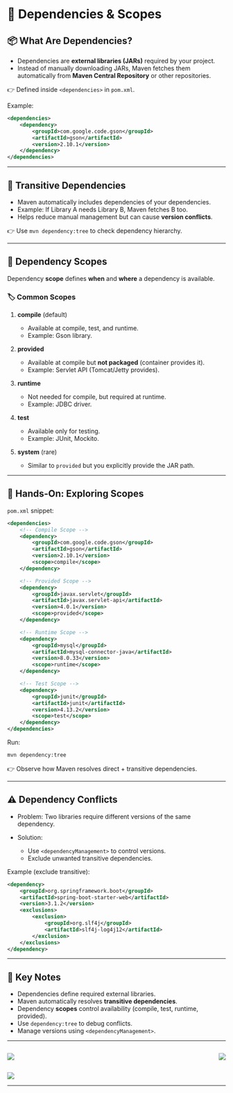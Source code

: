 # 🚀 Dependencies & Scopes

## 📦 What Are Dependencies?

* Dependencies are **external libraries (JARs)** required by your project.
* Instead of manually downloading JARs, Maven fetches them automatically from **Maven Central Repository** or other repositories.

👉 Defined inside `<dependencies>` in `pom.xml`.

Example:

```xml
<dependencies>
    <dependency>
        <groupId>com.google.code.gson</groupId>
        <artifactId>gson</artifactId>
        <version>2.10.1</version>
    </dependency>
</dependencies>
```

---

## 🔄 Transitive Dependencies

* Maven automatically includes dependencies of your dependencies.
* Example: If Library A needs Library B, Maven fetches B too.
* Helps reduce manual management but can cause **version conflicts**.

👉 Use `mvn dependency:tree` to check dependency hierarchy.

---

## 🎯 Dependency Scopes

Dependency **scope** defines **when** and **where** a dependency is available.

### 🏷️ Common Scopes

1. **compile** (default)

    * Available at compile, test, and runtime.
    * Example: Gson library.

2. **provided**

    * Available at compile but **not packaged** (container provides it).
    * Example: Servlet API (Tomcat/Jetty provides).

3. **runtime**

    * Not needed for compile, but required at runtime.
    * Example: JDBC driver.

4. **test**

    * Available only for testing.
    * Example: JUnit, Mockito.

5. **system** (rare)

    * Similar to `provided` but you explicitly provide the JAR path.

---

## 🧪 Hands-On: Exploring Scopes

`pom.xml` snippet:

```xml
<dependencies>
    <!-- Compile Scope -->
    <dependency>
        <groupId>com.google.code.gson</groupId>
        <artifactId>gson</artifactId>
        <version>2.10.1</version>
        <scope>compile</scope>
    </dependency>

    <!-- Provided Scope -->
    <dependency>
        <groupId>javax.servlet</groupId>
        <artifactId>javax.servlet-api</artifactId>
        <version>4.0.1</version>
        <scope>provided</scope>
    </dependency>

    <!-- Runtime Scope -->
    <dependency>
        <groupId>mysql</groupId>
        <artifactId>mysql-connector-java</artifactId>
        <version>8.0.33</version>
        <scope>runtime</scope>
    </dependency>

    <!-- Test Scope -->
    <dependency>
        <groupId>junit</groupId>
        <artifactId>junit</artifactId>
        <version>4.13.2</version>
        <scope>test</scope>
    </dependency>
</dependencies>
```

Run:

```bash
mvn dependency:tree
```

👉 Observe how Maven resolves direct + transitive dependencies.

---

## ⚠️ Dependency Conflicts

* Problem: Two libraries require different versions of the same dependency.
* Solution:

    * Use `<dependencyManagement>` to control versions.
    * Exclude unwanted transitive dependencies.

Example (exclude transitive):

```xml
<dependency>
    <groupId>org.springframework.boot</groupId>
    <artifactId>spring-boot-starter-web</artifactId>
    <version>3.1.2</version>
    <exclusions>
        <exclusion>
            <groupId>org.slf4j</groupId>
            <artifactId>slf4j-log4j12</artifactId>
        </exclusion>
    </exclusions>
</dependency>
```

---

## 📌 Key Notes

* Dependencies define required external libraries.
* Maven automatically resolves **transitive dependencies**.
* Dependency **scopes** control availability (compile, test, runtime, provided).
* Use `dependency:tree` to debug conflicts.
* Manage versions using `<dependencyManagement>`.

---

<div style="display: flex; justify-content: space-between;">

[![](https://img.shields.io/badge/Prev-⬅️-caddd6?style=for-the-badge&labelColor=caddd6)](03-POM_XML.md)

[![](https://img.shields.io/badge/Next-➡️-caddd6?style=for-the-badge&labelColor=caddd6)](05-BUILD_PLUGINS_N_GOALS.md)

</div>

[![](https://img.shields.io/badge/Back_To_Intro-🔙-d6cadd?style=for-the-badge&labelColor=d6cadd)](../README.md)

---